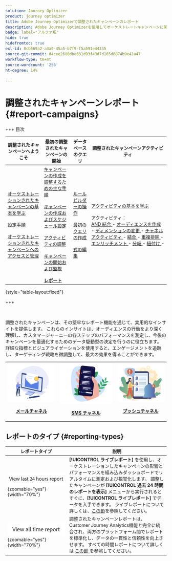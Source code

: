 ```yaml
---
solution: Journey Optimizer
product: journey optimizer
title: Adobe Journey Optimizerで調整されたキャンペーンのレポート
description: Adobe Journey Optimizerを使用してオーケストレートキャンペーンに関するレポートにアクセスする方法を説明します
badge: label="アルファ版"
hide: true
hidefromtoc: true
exl-id: 8cb569a2-a4a0-45a5-b7f9-f5a591e44335
source-git-commit: d4cee2680dbe631d93f43d7d165d6874b9e41a47
workflow-type: tm+mt
source-wordcount: '256'
ht-degree: 14%

---
```


# 調整されたキャンペーンレポート {#report-campaigns}

+++ 目次

| 調整されたキャンペーンへようこそ | 最初の調整されたキャンペーンの開始 | データベースのクエリ | 調整されたキャンペーンアクティビティ |
|---|---|---|---|
| [ オーケストレーションされたキャンペーンの基本を学ぶ ](gs-orchestrated-campaigns.md)<br/><br/>[ 設定手順 ](configuration-steps.md)<br/><br/>[ オーケストレーションされたキャンペーンへのアクセスと管理 ](access-manage-orchestrated-campaigns.md) | [ キャンペーンの作成を調整するための主な手順 ](gs-campaign-creation.md)<br/><br/>[ キャンペーンの作成およびスケジュール設定 ](create-orchestrated-campaign.md)<br/><br/>[ アクティビティの調整 ](orchestrate-activities.md)<br/><br/>[ キャンペーンの開始および監視 ](start-monitor-campaigns.md)<br/><br/><b>[ レポート ](reporting-campaigns.md)</b> | [ ルールビルダーの操作 ](orchestrated-rule-builder.md)<br/><br/>[ 最初のクエリの作成 ](build-query.md)<br/><br/>[ 式の編集 ](edit-expressions.md) | [ アクティビティの基本を学ぶ ](activities/about-activities.md)<br/><br/> アクティビティ：<br/>[AND 結合 ](activities/and-join.md) - [ オーディエンスを作成 ](activities/build-audience.md) - [ ディメンションの変更 ](activities/change-dimension.md) - [ チャネルアクティビティ ](activities/channels.md) - [ 結合 ](activities/combine.md) - [ 重複排除 ](activities/deduplication.md) - [ エンリッチメント ](activities/enrichment.md) - [ 分岐 ](activities/fork.md) - [ 紐付け ](activities/reconciliation.md) [ ](activities/split.md) [ ](activities/wait.md) - |

{style="table-layout:fixed"}

+++

<br/>

調整されたキャンペーンは、その堅牢なレポート機能を通じて、実用的なインサイトを提供します。 これらのインサイトは、オーディエンスの行動をより深く理解し、カスタマージャーニーの各ステップのパフォーマンスを測定し、今後のキャンペーンを最適化するためのデータ駆動型の決定を行うのに役立ちます。 詳細な指標とビジュアライゼーションを使用すると、エンゲージメントを追跡し、ターゲティング戦略を微調整して、最大の効果を得ることができます。

<table style="table-layout:fixed"><tr style="border: 0;">
<td><img alt="メール" src="../channels/assets/do-not-localize/email.png">
<div align="center"><p><a href="../reports/campaign-global-report-cja-email.md"><strong>メールチャネル</strong></a></p></div></td>
<td><a href="../reports/campaign-global-report-cja-sms.md"><img alt="SMS" src="../channels/assets/do-not-localize/sms.png"></a>
<div align="center"><p><a href="../reports/campaign-global-report-cja-sms.md"><strong>SMS チャネル</strong></a></p></div></td>
<td><a href="../reports/campaign-global-report-cja-push.md"><img alt="プッシュ" src="../channels/assets/do-not-localize/push.png"></a>
<div align="center"><p><a href="../reports/campaign-global-report-cja-push.md"><strong>プッシュチャネル</strong></p></a></div></td>
</table>


## レポートのタイプ {#reporting-types}


| レポートタイプ | 説明 |
|-----|------------|
| ![](assets/last-24hours.png){zoomable="yes"}{width="70%"} | **[!UICONTROL ライブレポート]** を使用し、オーケストレーションしたキャンペーンの影響とパフォーマンスを組み込みダッシュボードでリアルタイムに測定および視覚化します。 調整したキャンペーンが **[!UICONTROL 過去 24 時間のレポートを表示]** メニューから実行されるとすぐに、**[!UICONTROL ライブレポート]** でデータを入手できます。 ライブレポートについて詳しくは、[この節](../reports/live-report.md)を参照してください。 |
| ![](assets/all-time-report.png){zoomable="yes"}{width="70%"} | 調整されたキャンペーンレポートは、Customer Journey Analytics機能と完全に統合され、両方のプラットフォーム間でレポートを標準化し、データの一貫性と信頼性を向上させます。  すべての時間レポートについて詳しくは [ この節 ](../reports/report-gs-cja.md) を参照してください。 |



